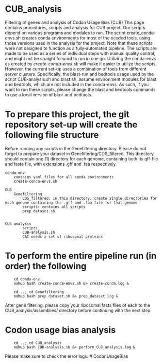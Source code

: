 # CUB_analysis
Filtering of genes and analysis of Codon Usage Bias (CUB)
This page contains procedures, scripts and analysis for CUB project. Our scripts depend on various programs and modules to run. The script create_conda-envs.sh creates conda environments for most of the needed tools, using those versions used in the analysis for the project. 
Note that these scripts were not designed to function as a fully-automated pipeline. The scripts are made to be used as a series of individual steps with manual quality control, and might not be straight forward to run in one go. Utilizing the conda-envs as created by *create-conda-envs.sh* will make it easier to utilize the scripts. However, the current set-up uses a combination of tools from different server clusters. Specifically, the blast-run and bedtools usage used by the script CUB-analysis.sh and blast.sh, assume environment modules for blast and bedtools, which are not included in the conda-envs.  As such, if you want to run these scripts, please change the blast and bedtools commands to use a local version of blast and bedtools. 

# To prepare this project, the git repository set-up will create the following file structure
Before running any scripts in the Genefiltering directory. Please do not forget to prepare your dataset in Genefiltering/CDS_filtered. This directory should contain one (1) directory for each genome, containing both its gff-file and fasta file, with extensions .gff and .faa respectively.  

    conda-env
        contains yaml files for all conda environments
        create-conda-envs.sh 

    CUB 
        Genefiltering
            CDS_filtered: in this directory, create single directories for each genome containing the .gff and .faa file for that genome 
            scripts: contains all scripts  
            prep_dataset.sh 
           

    CUB analysis
            scripts 
            CUB-analysis.sh 
            CAI needs a set of ribosomal proteins
            


# To perform the entire pipeline run (in order) the following 

```
    cd conda-env 
    nohup bash create-conda-envs.sh &> create-conda.log &

    cd ..; cd Genefiltering 
    nohup bash prep_dataset.sh &> prep_dataset.log & 

```

After gene filtering, please copy your ribosomal fasta files of each <species> to the CUB_analysis/assemblies/<species> directory before continuing with the next step

# Codon usage bias analysis 
```
    cd ..; cd CUB_analysis 
    nohup bash CUB-analysis.sh &> perform_CUB_analysis.log & 
```

Please make sure to check the error logs. # CodonUsageBias
